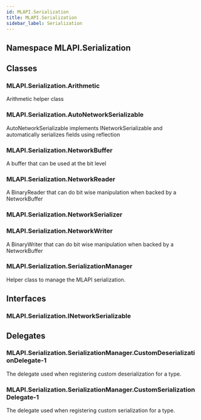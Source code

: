 ```yaml
---  
id: MLAPI.Serialization  
title: MLAPI.Serialization
sidebar_label: Serialization
---
```


## Namespace MLAPI.Serialization

<div class="markdown level0 summary">

</div>

<div class="markdown level0 conceptual">

</div>

<div class="markdown level0 remarks">

</div>

## Classes

### MLAPI.Serialization.Arithmetic

<div class="section">

Arithmetic helper class

</div>

### MLAPI.Serialization.AutoNetworkSerializable

<div class="section">

AutoNetworkSerializable implements INetworkSerializable and automatically serializes fields using reflection

</div>

### MLAPI.Serialization.NetworkBuffer

<div class="section">

A buffer that can be used at the bit level

</div>

### MLAPI.Serialization.NetworkReader

<div class="section">

A BinaryReader that can do bit wise manipulation when backed by a
NetworkBuffer

</div>

### MLAPI.Serialization.NetworkSerializer

<div class="section">

</div>

### MLAPI.Serialization.NetworkWriter

<div class="section">

A BinaryWriter that can do bit wise manipulation when backed by a
NetworkBuffer

</div>

### MLAPI.Serialization.SerializationManager

<div class="section">

Helper class to manage the MLAPI serialization.

</div>

## Interfaces

### MLAPI.Serialization.INetworkSerializable

<div class="section">

</div>

## Delegates

### MLAPI.Serialization.SerializationManager.CustomDeserializationDelegate-1

<div class="section">

The delegate used when registering custom deserialization for a type.

</div>

### MLAPI.Serialization.SerializationManager.CustomSerializationDelegate-1

<div class="section">

The delegate used when registering custom serialization for a type.

</div>
